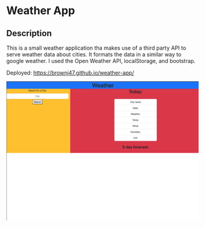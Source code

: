 # Weather App

## Description

This is a small weather application tha makes use of a third party API to serve weather data about cities. It formats the data in a similar way to google weather. I used the Open Weather API, localStorage, and bootstrap. 

Deployed: https://brownj47.github.io/weather-app/

![The weather homepage, showing tiles with dailty forecasts](./scrshot.png)
